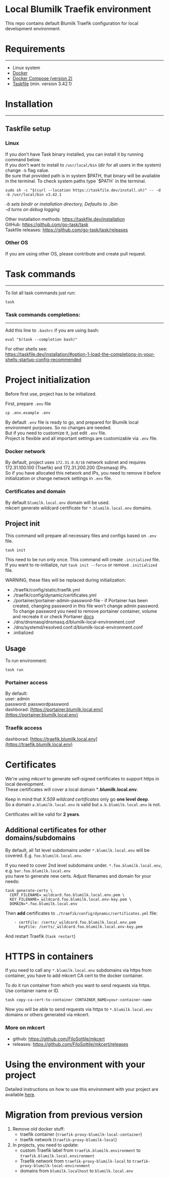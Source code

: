 # Local Blumilk Traefik environment

This repo contains default Blumilk Traefik configuration for local development environment.

# Requirements

---
- Linux system
- [Docker](https://docs.docker.com/engine/install/)
- [Docker Compose (version 2)](https://docs.docker.com/compose/install/)
- [Taskfile](https://taskfile.dev/) (min. version 3.42.1)

# Installation

---
## Taskfile setup
### Linux

If you don't have Task binary installed, you can install it by running command below. \
If you don't want to install to `/usr/local/bin` (dir for all users in the system) change `-b` flag value. \
Be sure that provided path is in system $PATH, that binary will be available in the terminal. 
To check system paths type `$PATH` in the terminal.

```shell
sudo sh -c "$(curl --location https://taskfile.dev/install.sh)" -- -d -b /usr/local/bin v3.42.1
```
_-b sets bindir or installation directory, Defaults to ./bin_ \
_-d turns on debug logging_

Other installation methods: https://taskfile.dev/installation \
GitHub: https://github.com/go-task/task \
Taskfile releases: https://github.com/go-task/task/releases

### Other OS

If you are using other OS, please contribute and create pull request.

# Task commands

---
To list all task commands just run:
```shell
task
```
### Task commands completions:

---
Add this line to `.bashrc` if you are using bash:
```
eval "$(task --completion bash)"
```
For other shells see: \
https://taskfile.dev/installation/#option-1-load-the-completions-in-your-shells-startup-config-recommended

# Project initialization

Before first use, project has to be initialized.

First, prepare `.env` file
```shell
cp .env.example .env
```

By default `.env` file is ready to go, and prepared for Blumilk local environment purposes. So no changes are needed. \
But if you need to customize it, just edit `.env` file. \
Project is flexible and all important settings are customizable via `.env` file.

### Docker network

By default, project uses `172.31.0.0/16` network subnet and requires 172.31.100.100 (Traefik) and 172.31.200.200 (Dnsmasq) IPs. \
So if you have allocated this network and IPs, you need to remove it before initialization or change network settings in `.env` file.

### Certificates and domain

By default `blumilk.local.env` domain will be used. \
mkcert generate wildcard certificate for `*.blumilk.local.env` domains.

## Project init

This command will prepare all necessary files and configs based on `.env` file.
```shell
task init
```
This need to be run only once. This command will create `.initialized` file. \
If you want to re-initialize, run `task init --force` or remove `.initialized` file.

WARNING, these files will be replaced during initialization:
- ./traefik/config/static/traefik.yml
- ./traefik/config/dynamic/certificates.yml
- ./portainer/portainer-admin-password-file - if Portainer has been created, changing password in this file won't change admin password. To change password you need to remove portainer container, volume and recreate it or check Portianer [docs](https://docs.portainer.io/advanced/reset-admin.)
- ./dns/dnsmasq/dnsmasq.d/blumilk-local-environment.conf
- ./dns/systemd/resolved.conf.d/blumilk-local-environment.conf
- .initialized

## Usage

To run environment:
```shell
task run
```

### Portainer access

By default: \
user: admin \
password: passwordpassword \
dashborad: [https://portainer.blumilk.local.env](https://portainer.blumilk.local.env)

### Traefik access
dashborad: [https://traefik.blumilk.local.env](https://traefik.blumilk.local.env)

# Certificates

We're using *mkcert* to generate self-signed certificates to support https in local development. \
These certificates will cover a local domain ***.blumilk.local.env**.

Keep in mind that *X.509 wildcard certificates* only go **one level deep**. \
So a domain `a.blumilk.local.env` is valid but `a.b.blumilk.local.env` is not.

Certificates will be valid for **2 years**.

## Additional certificates for other domains/subdomains

By default, all 1st level subdomains under `*.blumilk.local.env` will be covered. E.g. `foo.blumilk.local.env`.

If you need to cover 2nd level subdomains under. `*.foo.blumilk.local.env`, e.g. `bar.foo.blumilk.local.env` \
you have to generate new certs. Adjust filenames and domain for your needs:
```shell
task generate-certs \
  CERT_FILENAME=_wildcard.foo.blumilk.local.env.pem \
  KEY_FILENAME=_wildcard.foo.blumilk.local.env-key.pem \
  DOMAIN=*.foo.blumilk.local.env
```

Then **add** certificates to `./traefik/config/dynamic/certificates.yml` file:
```
    - certFile: /certs/_wildcard.foo.blumilk.local.env.pem
      keyFile: /certs/_wildcard.foo.blumilk.local.env-key.pem
```

And restart Traefik (`task restart`)

# HTTPS in containers

If you need to call any `*.blumilk.local.env` subdomains via https from container, you have to add mkcert CA cert to the docker container.

To do it run container from which you want to send requests via https. \
Use container name or ID.
```shell
task copy-ca-cert-to-container CONTAINER_NAME=your-container-name
```

Now you will be able to send requests via https to `*.blumilk.local.env` domains or others generated via mkcert.

### More on mkcert

- github: https://github.com/FiloSottile/mkcert
- releases: https://github.com/FiloSottile/mkcert/releases

# Using the environment with your project

Detailed instructions on how to use this environment with your project are available
[here](project_usage.md).

# Migration from previous version

1. Remove old docker stuff:
   - traefik container (`traefik-proxy-blumilk-local-container`)
   - traefik network (`traefik-proxy-blumilk-local`)
2. In projects, you need to update:
   - custom Traefik label from `traefik.blumilk.environment` to `traefik.blumilk.local.environment`
   - Traefik network from `traefik-proxy-blumilk-local` to `traefik-proxy-blumilk-local-environment`
   - domains from `blumilk.localhost` to `blumilk.local.env`
